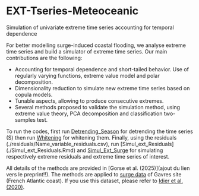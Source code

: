 # EXT-Tseries-Meteoceanic
Simulation of univariate extreme time series accounting for temporal dependence

For better modelling surge-induced coastal flooding, we analyse extreme time series and build a simulator of extreme time series. 
Our main contributions are the following:
- Accounting for temporal dependence and short-tailed behavior. Use of regularly varying functions, extreme value model and polar decomposition. 
- Dimensionality reduction to simulate new extreme time series based on copula models. 
- Tunable aspects, allowing to produce consecutive extremes.
- Several methods proposed to validate the simulation method, using extreme value theory, PCA decomposition and classification two-samples test. 

To run the codes, first run [Detrending_Season](./Detrending_Season.Rmd) for detrending the time series (S) then run [Whitening](./Whitening.Rmd) for whitening them. Finally, using the residuals (./residuals/Name_variable_residuals.csv), run [Simul_ext_Residuals] (./Simul_ext_Residuals.Rmd) and [Simul_Ext_Surge](/Simul_Ext_Surge..Rmd) for simulating respectively extreme residuals and extreme time series of interest. 

All details of the methods are provided in [Gorse et al. (2025)](ajout du lien vers le preprint!!). The methods are applied to [surge data](./Data_Surge.csv) of Gavres site (French Atlantic coast). If you use this dataset, please refer to [Idier et al. (2020)](https://link.springer.com/article/10.1007/s11069-020-03882-4).
